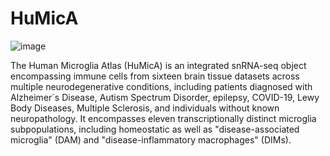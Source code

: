 # HuMicA 

![image](https://github.com/RicardoMartins-Ferreira/HuMicA/assets/77279874/99202fe8-817b-4c49-8f16-89fed17ebad1)

The Human Microglia Atlas (HuMicA) is an integrated snRNA-seq object encompassing immune cells from sixteen brain tissue datasets across multiple neurodegenerative conditions, including patients diagnosed with Alzheimer´s Disease, Autism Spectrum Disorder, epilepsy, COVID-19, Lewy Body Diseases, Multiple Sclerosis, and individuals without known neuropathology. It encompasses eleven transcriptionally distinct microglia subpopulations, including homeostatic as well as "disease-associated microglia" (DAM) and "disease-inflammatory macrophages" (DIMs). 
